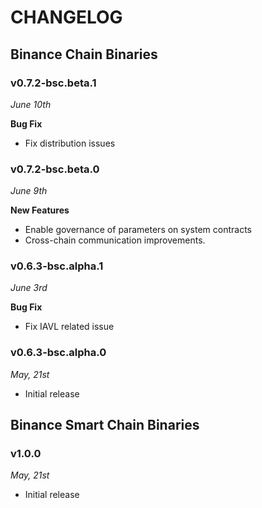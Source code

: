 # CHANGELOG

## Binance Chain Binaries

### v0.7.2-bsc.beta.1
*June 10th*

**Bug Fix**
* Fix distribution issues

### v0.7.2-bsc.beta.0
*June 9th*

**New Features**

* Enable governance of parameters on system contracts
* Cross-chain communication improvements.


### v0.6.3-bsc.alpha.1

*June 3rd*

**Bug Fix**

* Fix IAVL related issue

### v0.6.3-bsc.alpha.0

*May, 21st*

* Initial release


## Binance Smart Chain Binaries

### v1.0.0

*May, 21st*

* Initial release
